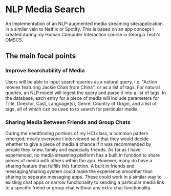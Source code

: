 # NLP Media Search
An implementation of an NLP-augmented media streaming site/application in a similar vein to Netflix or Spotify. This is based on an app concept I created during my Human Computer Interaction course in Georgia Tech's OMSCS.

## The main focal points
### Improve Searchability of Media
Users will be able to input search queries as a natural query, i.e. "Action movies featuring Jackie Chan from China", or as a list of tags. For natural queries, an NLP model will ingest the query and parse it into a list of tags. In the database, each entry for a piece of media will include parameters for Title, Director, Cast, Language(s), Genre, Country of Origin, and a list of tags, all of which can be used to to search for particular media.
### Sharing Media Between Friends and Group Chats
During the needfinding portions of my HCI class, a common pattern emerged; nearly everyone I interviewed said that they would decide whether to give a piece of media a chance if it was recommended by people they knew, family and especially friends. As far as I have experienced, no media streaming platform has a built in function to share pieces of media with others within the app. However, many do have a sharing feature that fulfills this function. A built in friends and messaging/sharing system could make the experience smoother than sharing to separate messaging apps. These could work in a similar way to existing chat apps or narrow functionality to sending a particular media link to a specific friend or group chat without any extra chat functionality.
